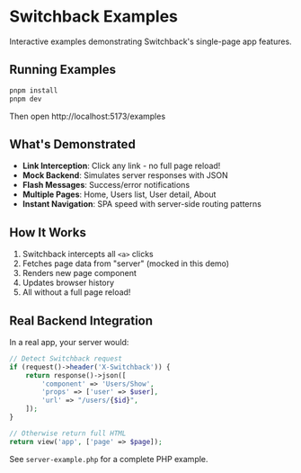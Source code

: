 # Switchback Examples

Interactive examples demonstrating Switchback's single-page app features.

## Running Examples

```bash
pnpm install
pnpm dev
```

Then open http://localhost:5173/examples

## What's Demonstrated

- **Link Interception**: Click any link - no full page reload!
- **Mock Backend**: Simulates server responses with JSON
- **Flash Messages**: Success/error notifications
- **Multiple Pages**: Home, Users list, User detail, About
- **Instant Navigation**: SPA speed with server-side routing patterns

## How It Works

1. Switchback intercepts all `<a>` clicks
2. Fetches page data from "server" (mocked in this demo)
3. Renders new page component
4. Updates browser history
5. All without a full page reload!

## Real Backend Integration

In a real app, your server would:

```php
// Detect Switchback request
if (request()->header('X-Switchback')) {
    return response()->json([
        'component' => 'Users/Show',
        'props' => ['user' => $user],
        'url' => "/users/{$id}",
    ]);
}

// Otherwise return full HTML
return view('app', ['page' => $page]);
```

See `server-example.php` for a complete PHP example.
